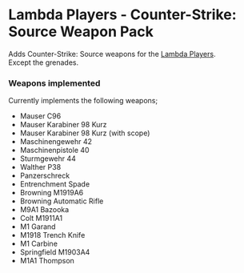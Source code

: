 # Lambda Players - Counter-Strike: Source Weapon Pack
Adds Counter-Strike: Source weapons for the [Lambda Players](https://github.com/IcyStarFrost/Lambda-Players/).<br>
Except the grenades.

### Weapons implemented
Currently implements the following weapons;
- Mauser C96
- Mauser Karabiner 98 Kurz
- Mauser Karabiner 98 Kurz (with scope)
- Maschinengewehr 42
- Maschinenpistole 40
- Sturmgewehr 44
- Walther P38
- Panzerschreck
- Entrenchment Spade
- Browning M1919A6
- Browning Automatic Rifle
- M9A1 Bazooka
- Colt M1911A1
- M1 Garand
- M1918 Trench Knife
- M1 Carbine
- Springfield M1903A4
- M1A1 Thompson